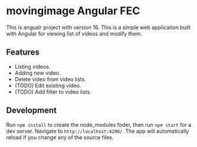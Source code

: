 # movingimage Angular FEC
This is angualr project with version 16.
This is a simple web application built with Angular for viewing list of videos and modify them.

## Features

- Listing videos.
- Adding new video.
- Delete video from video lists.
- (TODO) Edit existing video.
- (TODO) Add filter to video lists.

## Development

Run `npm install` to create the node_modules foder, then run `npm start`  for a dev server. Navigate to `http://localhost:4200/`. The app will automatically reload if you change any of the source files.
